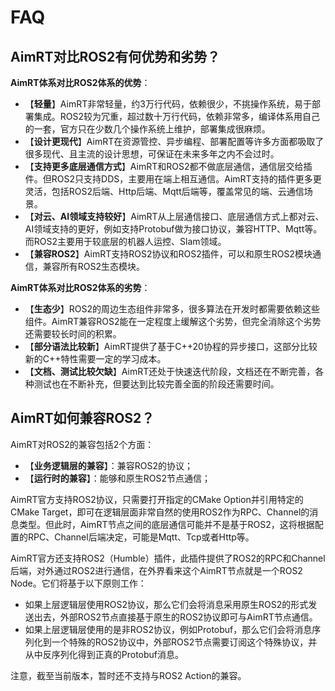 # FAQ


## AimRT对比ROS2有何优势和劣势？

**AimRT体系对比ROS2体系的优势**：

- 【**轻量**】AimRT非常轻量，约3万行代码，依赖很少，不挑操作系统，易于部署集成。ROS2较为冗重，超过数十万行代码，依赖非常多，编译体系用自己的一套，官方只在少数几个操作系统上维护，部署集成很麻烦。
- 【**设计更现代**】AimRT在资源管控、异步编程、部署配置等许多方面都吸取了很多现代、且主流的设计思想，可保证在未来多年之内不会过时。
- 【**支持更多底层通信方式**】AimRT和ROS2都不做底层通信，通信层交给插件。但ROS2只支持DDS，主要用在端上相互通信。AimRT支持的插件更多更灵活，包括ROS2后端、Http后端、Mqtt后端等，覆盖常见的端、云通信场景。
- 【**对云、AI领域支持较好**】AimRT从上层通信接口、底层通信方式上都对云、AI领域支持的更好，例如支持Protobuf做为接口协议，兼容HTTP、Mqtt等。而ROS2主要用于较底层的机器人运控、Slam领域。
- 【**兼容ROS2**】AimRT支持ROS2协议和ROS2插件，可以和原生ROS2模块通信，兼容所有ROS2生态模块。


**AimRT体系对比ROS2体系的劣势**：

- 【**生态少**】ROS2的周边生态组件非常多，很多算法在开发时都需要依赖这些组件。AimRT兼容ROS2能在一定程度上缓解这个劣势，但完全消除这个劣势还需要较长时间的积累。
- 【**部分语法比较新**】AimRT提供了基于C++20协程的异步接口，这部分比较新的C++特性需要一定的学习成本。
- 【**文档、测试比较欠缺**】AimRT还处于快速迭代阶段，文档还在不断完善，各种测试也在不断补充，但要达到比较完善全面的阶段还需要时间。


## AimRT如何兼容ROS2？

AimRT对ROS2的兼容包括2个方面：

- 【**业务逻辑层的兼容**】：兼容ROS2的协议；
- 【**运行时的兼容**】：能够和原生ROS2节点通信；

AimRT官方支持ROS2协议，只需要打开指定的CMake Option并引用特定的CMake Target，即可在逻辑层面非常自然的使用ROS2作为RPC、Channel的消息类型。但此时，AimRT节点之间的底层通信可能并不是基于ROS2，这将根据配置的RPC、Channel后端决定，可能是Mqtt、Tcp或者Http等。


AimRT官方还支持ROS2（Humble）插件，此插件提供了ROS2的RPC和Channel后端，对外通过ROS2进行通信，在外界看来这个AimRT节点就是一个ROS2 Node。它们将基于以下原则工作：

- 如果上层逻辑层使用ROS2协议，那么它们会将消息采用原生ROS2的形式发送出去，外部ROS2节点直接基于原生的ROS2协议即可与AimRT节点通信。
- 如果上层逻辑层使用的是非ROS2协议，例如Protobuf，那么它们会将消息序列化到一个特殊的ROS2协议中，外部ROS2节点需要订阅这个特殊协议，并从中反序列化得到正真的Protobuf消息。


注意，截至当前版本，暂时还不支持与ROS2 Action的兼容。

